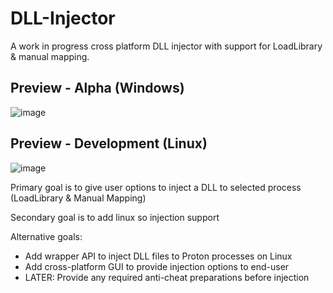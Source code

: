 # DLL-Injector
A work in progress cross platform DLL injector with support for LoadLibrary &amp; manual mapping.

## Preview - Alpha (Windows)
![image](https://github.com/keybangz/DLL-Injector/assets/23132897/55fffbef-e90d-4a91-be6e-c994e51410cc)

## Preview - Development (Linux)
![image](https://github.com/keybangz/DLL-Injector/assets/23132897/61204aee-3270-4013-8289-de4da333de7a)

Primary goal is to give user options to inject a DLL to selected process (LoadLibrary & Manual Mapping)

Secondary goal is to add linux so injection support

Alternative goals:
- Add wrapper API to inject DLL files to Proton processes on Linux
- Add cross-platform GUI to provide injection options to end-user
- LATER: Provide any required anti-cheat preparations before injection
